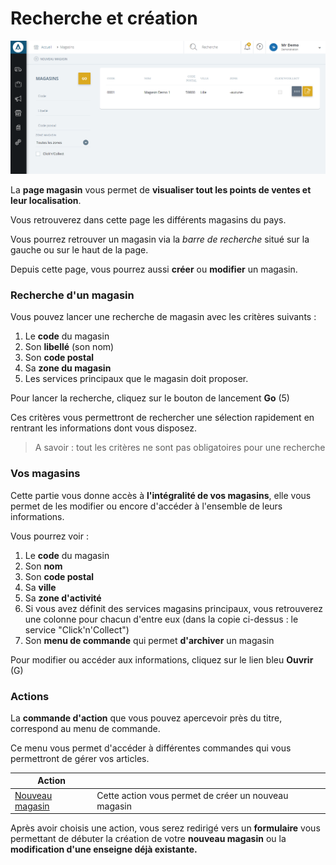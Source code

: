 # Recherche et création


![Liste des magasins](images/liste-magasins.png)

La **page magasin** vous permet de **visualiser tout les points de ventes et leur localisation**.

Vous retrouverez dans cette page les différents magasins du pays.

Vous pourrez retrouver un magasin via la _barre de recherche_ situé sur la gauche ou sur le haut de la page.

Depuis cette page, vous pourrez aussi **créer** ou **modifier** un magasin.

### Recherche d'un magasin

Vous pouvez lancer une recherche de magasin avec les critères suivants :

1.  Le **code** du magasin
2.  Son **libellé** (son nom)
3.  Son **code postal**
4.  Sa **zone du magasin**
5. Les services principaux que le magasin doit proposer.

Pour lancer la recherche, cliquez sur le bouton de lancement **Go** (5)

Ces critères vous permettront de rechercher une sélection rapidement en rentrant les informations dont vous disposez.

> A savoir : tout les critères ne sont pas obligatoires pour une recherche

### Vos magasins

Cette partie vous donne accès à **l'intégralité de vos magasins**, elle vous permet de les modifier ou encore d'accéder à l'ensemble de leurs informations.

Vous pourrez voir :

1.  Le **code** du magasin
2.  Son **nom**
3.  Son **code postal**
4.  Sa **ville**
5.  Sa **zone d'activité**
6.  Si vous avez définit des services magasins principaux, vous retrouverez une colonne pour chacun d'entre eux (dans la copie ci-dessus : le service "Click'n'Collect")
7.  Son **menu de commande** qui permet **d'archiver** un magasin

Pour modifier ou accéder aux informations, cliquez sur le lien bleu **Ouvrir** (G)

### Actions

La **commande d'action** que vous pouvez apercevoir près du titre, correspond au menu de commande.

Ce menu vous permet d'accéder à différentes commandes qui vous permettront de gérer vos articles.

|Action||
|---|---|
|[Nouveau magasin](/fr-fr/office/gestion-commerciale/magasins/Edit.aspx/formulairededition.aspx "Nouveau magasin")|Cette action vous permet de créer un nouveau magasin| 

<!-- |[** Modification rapide**](/fr-fr/office/gestion-commerciale/magasins/Edit.aspx/formulairedemodification.aspx "Modification rapide")|Cette action permet de modifier rapidement les informations d'un magasin| -->

Après avoir choisis une action, vous serez redirigé vers un **formulaire** vous permettant de débuter la création de votre **nouveau magasin** ou la **modification d'une enseigne déjà existante.**